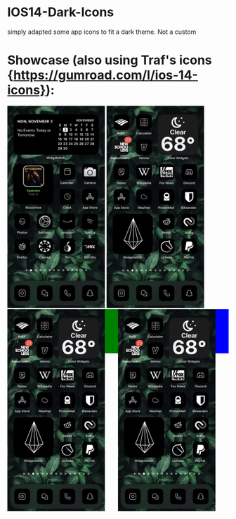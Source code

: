 # IOS14-Dark-Icons
simply adapted some app icons to fit a dark theme. Not a custom

# Showcase (also using Traf's icons {https://gumroad.com/l/ios-14-icons}):


<img src="https://raw.githubusercontent.com/algertc/IOS14-Dark-Icons/main/IMG-2145.jpg" width="222" height="459" />
<img src="https://raw.githubusercontent.com/algertc/IOS14-Dark-Icons/main/IMG-2162.jpg" width="222" height="459" />

<html>
<head></head>
 <body>
    <div style="width: 100%;">
        <div style="width: 50%; height: 100px; float: left; background: green;">
            <img src="https://raw.githubusercontent.com/algertc/IOS14-Dark-Icons/main/IMG-2162.jpg" width="222" height="459" />
        </div>
        <div style="margin-left: 50%; height: 100px; background: blue;"> 
            <img src="https://raw.githubusercontent.com/algertc/IOS14-Dark-Icons/main/IMG-2162.jpg" width="222" height="459" />
        </div>
    </div>
 </body>
</html>
